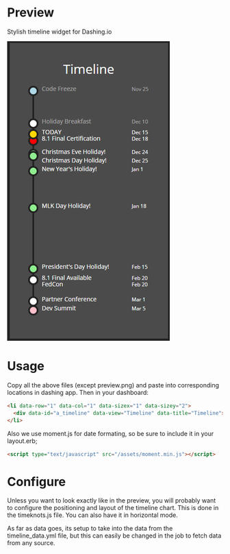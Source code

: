 # Preview
Stylish timeline widget for Dashing.io

![preview](/preview.png)

# Usage
Copy all the above files (except preview.png) and paste into corresponding locations in dashing app.  Then in your dashboard:

```html
<li data-row="1" data-col="1" data-sizex="1" data-sizey="2">
  <div data-id="a_timeline" data-view="Timeline" data-title="Timeline"></div>
</li>
```

Also we use moment.js for date formating, so be sure to include it in your layout.erb;
```html
<script type="text/javascript" src="/assets/moment.min.js"></script>
```

# Configure
Unless you want to look exactly like in the preview, you will probably want to configure the positioning and layout of the timeline chart.  This is done in the timeknots.js file.  You can also have it in horizontal mode.  

As far as data goes, its setup to take into the data from the timeline_data.yml file, but this can easily be changed in the job to fetch data from any source.
